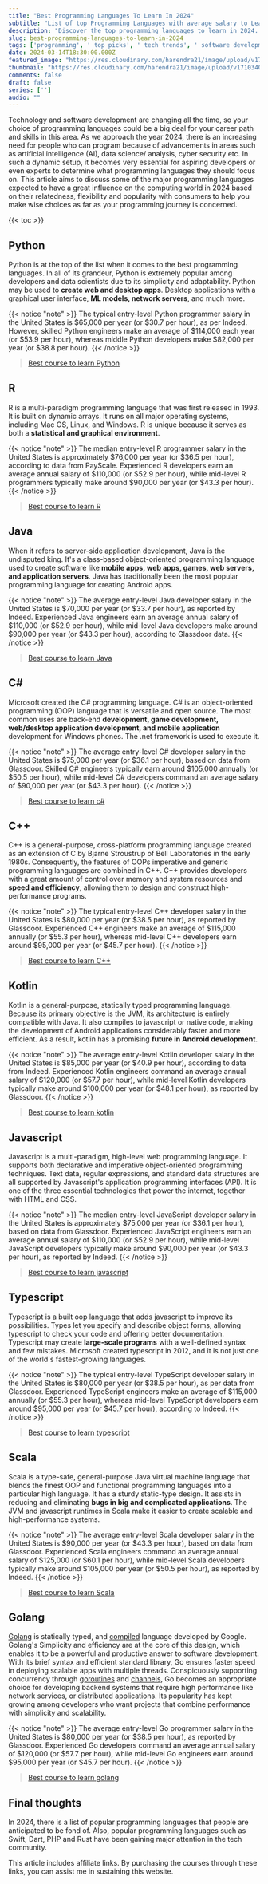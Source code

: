```yaml
---
title: "Best Programming Languages To Learn In 2024"
subtitle: "List of top Programming Languages with average salary to Learn in 2024"
description: "Discover the top programming languages to learn in 2024. Stay ahead in the dynamic tech industry with insights on language trends and career prospects."
slug: best-programming-languages-to-learn-in-2024
tags: ['programming', ' top picks', ' tech trends', ' software development']
date: 2024-03-14T18:30:00.000Z
featured_image: "https://res.cloudinary.com/harendra21/image/upload/v1710340302/images/bast-programming-languages-to-learn-in-2024_QYiHQxBI.webp"
thumbnail: "https://res.cloudinary.com/harendra21/image/upload/v1710340302/images/bast-programming-languages-to-learn-in-2024_QYiHQxBI.webp"
comments: false
draft: false
series: ['']
audio: ""
---
```


Technology and software development are changing all the time, so your choice of programming languages could be a big deal for your career path and skills in this area. As we approach the year 2024, there is an increasing need for people who can program because of advancements in areas such as artificial intelligence (AI), data science/ analysis, cyber security etc. In such a dynamic setup, it becomes very essential for aspiring developers or even experts to determine what programming languages they should focus on. This article aims to discuss some of the major programming languages expected to have a great influence on the computing world in 2024 based on their relatedness, flexibility and popularity with consumers to help you make wise choices as far as your programming journey is concerned.

{{< toc >}}

## Python

Python is at the top of the list when it comes to the best programming languages. In all of its grandeur, Python is extremely popular among developers and data scientists due to its simplicity and adaptability. Python may be used to  **create web and desktop apps**. Desktop applications with a graphical user interface,  **ML models, network servers**, and much more.

{{< notice "note" >}}
The typical entry-level Python programmer salary in the United States is $65,000 per year (or $30.7 per hour), as per Indeed. However, skilled Python engineers make an average of $114,000 each year (or $53.9 per hour),  whereas middle Python developers make $82,000 per year (or $38.8 per hour).
{{< /notice >}}

> [Best course to learn Python](https://bitli.in/iEtTMih)

## R

R is a multi-paradigm programming language that was first released in 1993. It is built on dynamic arrays. It runs on all major operating systems, including Mac OS, Linux, and Windows. R is unique because it serves as both a  **statistical** **and graphical environment**.

{{< notice "note" >}}
The median entry-level R programmer salary in the United States is approximately $76,000 per year (or $36.5 per hour), according to data from PayScale. Experienced R developers earn an average annual salary of $110,000 (or $52.9 per hour), while mid-level R programmers typically make around $90,000 per year (or $43.3 per hour).
{{< /notice >}}

> [Best course to learn R](https://bitli.in/7f2lM9m)

## Java

When it refers to server-side application development, Java is the undisputed king. It's a class-based object-oriented programming language used to create software like  **mobile apps, web apps, games, web servers, and application servers**. Java has traditionally been the most popular programming language for creating Android apps.

{{< notice "note" >}}
The average entry-level Java developer salary in the United States is $70,000 per year (or $33.7 per hour), as reported by Indeed. Experienced Java engineers earn an average annual salary of $110,000 (or $52.9 per hour), while mid-level Java developers make around $90,000 per year (or $43.3 per hour), according to Glassdoor data.
{{< /notice >}}

> [Best course to learn Java](https://bitli.in/XBoT4Xi)

## C#

Microsoft created the C# programming language. C# is an object-oriented programming (OOP) language that is versatile and open source. The most common uses are back-end **development, game development, web/desktop application development, and mobile application**  development for Windows phones. The .net framework is used to execute it.

{{< notice "note" >}}
The average entry-level C# developer salary in the United States is $75,000 per year (or $36.1 per hour), based on data from Glassdoor. Skilled C# engineers typically earn around $105,000 annually (or $50.5 per hour), while mid-level C# developers command an average salary of $90,000 per year (or $43.3 per hour).
{{< /notice >}}

> [Best course to learn c#](https://bitli.in/GRkwEDq)

## C++

C++ is a general-purpose, cross-platform programming language created as an extension of C by Bjarne Stroustrup of Bell Laboratories in the early 1980s. Consequently, the features of OOPs imperative and generic programming languages are combined in C++. C++ provides developers with a great amount of control over memory and system resources and  **speed and efficiency**, allowing them to design and construct high-performance programs.

{{< notice "note" >}}
The typical entry-level C++ developer salary in the United States is $80,000 per year (or $38.5 per hour), as reported by Glassdoor. Experienced C++ engineers make an average of $115,000 annually (or $55.3 per hour), whereas mid-level C++ developers earn around $95,000 per year (or $45.7 per hour).
{{< /notice >}}

> [Best course to learn C++](https://bitli.in/jsOfT3e)

## Kotlin

Kotlin is a general-purpose, statically typed programming language. Because its primary objective is the  JVM, its architecture is entirely compatible with Java. It also compiles to javascript or native code, making the development of Android applications considerably faster and more efficient. As a result, kotlin has a promising  **future in Android development**.

{{< notice "note" >}}
The average entry-level Kotlin developer salary in the United States is $85,000 per year (or $40.9 per hour), according to data from Indeed. Experienced Kotlin engineers command an average annual salary of $120,000 (or $57.7 per hour), while mid-level Kotlin developers typically make around $100,000 per year (or $48.1 per hour), as reported by Glassdoor.
{{< /notice >}}

> [Best course to learn kotlin](https://bitli.in/tCWw5ol)

## Javascript

Javascript is a multi-paradigm, high-level web programming language. It supports both declarative and imperative object-oriented programming techniques. Text data, regular expressions, and standard data structures are all supported by Javascript's application programming interfaces (API).  It is one of the three essential technologies that power the internet, together with HTML and CSS.

{{< notice "note" >}}
The median entry-level JavaScript developer salary in the United States is approximately $75,000 per year (or $36.1 per hour), based on data from Glassdoor. Experienced JavaScript engineers earn an average annual salary of $110,000 (or $52.9 per hour), while mid-level JavaScript developers typically make around $90,000 per year (or $43.3 per hour), as reported by Indeed.
{{< /notice >}}

> [Best course to learn javascript](https://bitli.in/qc0YJse)

## Typescript

Typescript is a built oop language that adds javascript to improve its possibilities. Types let you specify and describe object forms, allowing typescript to check your code and offering better documentation.  Typescript may create **large-scale programs** with a well-defined syntax and few mistakes.  Microsoft created typescript in 2012, and it is not just one of the world's fastest-growing languages.

{{< notice "note" >}}
The typical entry-level TypeScript developer salary in the United States is $80,000 per year (or $38.5 per hour), as per data from Glassdoor. Experienced TypeScript engineers make an average of $115,000 annually (or $55.3 per hour), whereas mid-level TypeScript developers earn around $95,000 per year (or $45.7 per hour), according to Indeed.
{{< /notice >}}

> [Best course to learn typescript](https://bitli.in/0LUB8eQ)

## Scala

Scala is a type-safe, general-purpose Java virtual machine language that blends the finest OOP and functional programming languages into a particular high language.  It has a sturdy static-type design. It assists in reducing and eliminating **bugs in big and complicated applications**.  The JVM and javascript runtimes in Scala make it easier to create scalable and high-performance systems.

{{< notice "note" >}}
The average entry-level Scala developer salary in the United States is $90,000 per year (or $43.3 per hour), based on data from Glassdoor. Experienced Scala engineers command an average annual salary of $125,000 (or $60.1 per hour), while mid-level Scala developers typically make around $105,000 per year (or $50.5 per hour), as reported by Indeed.
{{< /notice >}}

> [Best course to learn Scala](https://bitli.in/4AthCdp)

## Golang

[Golang](https://golang.withcodeexample.com/blog/golang-tutorial-for-beginners) is statically typed, and [compiled](https://golang.withcodeexample.com/blog/how-golang-compiler-works) language developed by Google. Golang's Simplicity and efficiency are at the core of this design, which enables it to be a powerful and productive answer to software development. With its brief syntax and efficient standard library, Go ensures faster speed in deploying scalable apps with multiple threads. Conspicuously supporting concurrency through [goroutines](https://golang.withcodeexample.com/blog/concurrency-goroutines-mastering-parallelism-go) and [channels](https://golang.withcodeexample.com/blog/go-concurrency-channels-select-patterns), Go becomes an appropriate choice for developing backend systems that require high performance like network services, or distributed applications. Its popularity has kept growing among developers who want projects that combine performance with simplicity and scalability.

{{< notice "note" >}}
The average entry-level Go programmer salary in the United States is $80,000 per year (or $38.5 per hour), as reported by Glassdoor. Experienced Go developers command an average annual salary of $120,000 (or $57.7 per hour), while mid-level Go engineers earn around $95,000 per year (or $45.7 per hour).
{{< /notice >}}

> [Best course to learn golang](https://bitli.in/oLSogo0)

## Final thoughts

In 2024, there is a list of popular programming languages that people are anticipated to be fond of. Also, popular programming languages such as Swift, Dart, PHP and Rust have been gaining major attention in the tech community.

This article includes affiliate links. By purchasing the courses through these links, you can assist me in sustaining this website.

